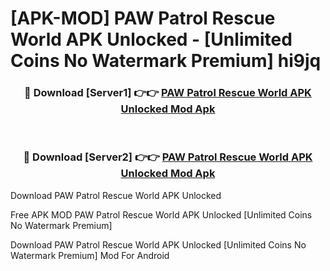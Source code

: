 # [APK-MOD] PAW Patrol Rescue World APK Unlocked - [Unlimited Coins No Watermark Premium] hi9jq



<div align="center">
<h3>🔴 Download [Server1] 👉👉 <a href="https://momento.my/?title=PAW_Patrol_Rescue_World_APK_Unlocked">PAW Patrol Rescue World APK Unlocked Mod Apk</a></h3><br>

<h3>🔴 Download [Server2] 👉👉 <a href="https://momento.my/?title=PAW_Patrol_Rescue_World_APK_Unlocked">PAW Patrol Rescue World APK Unlocked Mod Apk</a></h3>
</div>



Download PAW Patrol Rescue World APK Unlocked 

Free APK MOD PAW Patrol Rescue World APK Unlocked [Unlimited Coins No Watermark Premium]

Download PAW Patrol Rescue World APK Unlocked [Unlimited Coins No Watermark Premium] Mod For Android
